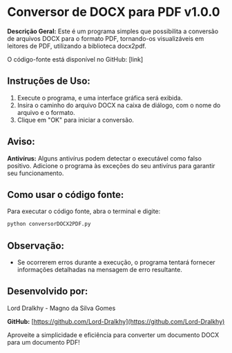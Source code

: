 # Conversor de DOCX para PDF v1.0.0

**Descrição Geral:**
Este é um programa simples que possibilita a conversão de arquivos DOCX para o formato PDF, tornando-os visualizáveis em leitores de PDF, utilizando a biblioteca docx2pdf.

O código-fonte está disponível no GitHub: [link]

## Instruções de Uso:

1. Execute o programa, e uma interface gráfica será exibida.
2. Insira o caminho do arquivo DOCX na caixa de diálogo, com o nome do arquivo e o formato.
3. Clique em "OK" para iniciar a conversão.

## Aviso:

**Antivírus:**
Alguns antivírus podem detectar o executável como falso positivo. Adicione o programa às exceções do seu antivírus para garantir seu funcionamento.

## Como usar o código fonte:

Para executar o código fonte, abra o terminal e digite:

```bash
python conversorDOCX2PDF.py
```

## Observação:

- Se ocorrerem erros durante a execução, o programa tentará fornecer informações detalhadas na mensagem de erro resultante.

## Desenvolvido por:

Lord Dralkhy - Magno da Silva Gomes

**GitHub:** [https://github.com/Lord-Dralkhy](https://github.com/Lord-Dralkhy)

Aproveite a simplicidade e eficiência para converter um documento DOCX para um documento PDF!